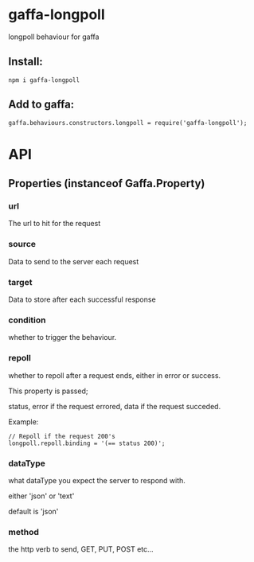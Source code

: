 gaffa-longpoll
==============

longpoll behaviour for gaffa

## Install:

    npm i gaffa-longpoll

## Add to gaffa:

    gaffa.behaviours.constructors.longpoll = require('gaffa-longpoll');

# API

## Properties (instanceof Gaffa.Property)

### url

The url to hit for the request

### source

Data to send to the server each request

### target

Data to store after each successful response

### condition

whether to trigger the behaviour.

### repoll

whether to repoll after a request ends, either in error or success.

This property is passed;

status,
error if the request errored,
data if the request succeded.

Example:

    // Repoll if the request 200's
    longpoll.repoll.binding = '(== status 200)';

### dataType

what dataType you expect the server to respond with.

either 'json' or 'text'

default is 'json'

### method

the http verb to send, GET, PUT, POST etc...